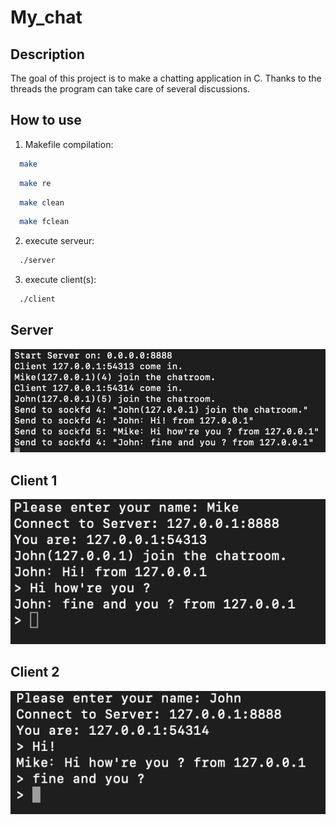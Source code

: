 # My_chat

## Description

The goal of this project is to make a chatting application in C.
Thanks to the threads the program can take care of several discussions.

## How to use

1. Makefile compilation:

  ```sh
    make
  ```
  ```sh
    make re
  ```
  ```sh
    make clean
  ```
  ```sh
    make fclean
  ```
       
2. execute serveur:

  ```sh
    ./server
  ```
 
3. execute client(s):

  ```sh
    ./client
  ```
  
## Server

![](imgs/myChat_server.png)

## Client 1

![](imgs/myChat_client1.png)

## Client 2

![](imgs/myChat_client2.png)
